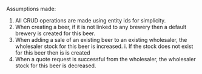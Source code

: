Assumptions made: 
1. All CRUD operations are made using entity ids for simplicity.
2. When creating a beer, if it is not linked to any brewery then a default brewery is created for this beer.
3. When adding a sale of an existing beer to an existing wholesaler, the wholesaler stock for this beer is increased.
     i. If the stock does not exist for this beer then is is created
5. When a quote request is successful from the wholesaler, the wholesaler stock for this beer is decreased.
